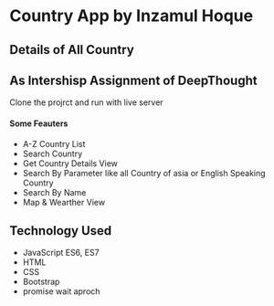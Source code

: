 # Country App by Inzamul Hoque
## Details of All Country
## As Intershisp Assignment of DeepThought 



Clone the projrct and run with live server
#### Some Feauters 

- A-Z Country List
- Search Country
- Get Country Details View
- Search By Parameter like all Country of asia or English Speaking Country
- Search By Name
- Map & Wearther View


## Technology Used
- JavaScript ES6, ES7
- HTML
- CSS
- Bootstrap
- promise wait aproch



